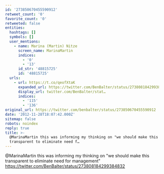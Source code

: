 ```yaml
---
id: '273850670455590912'
retweet_count: '0'
favorite_count: '0'
retweeted: false
entities:
  hashtags: []
  symbols: []
  user_mentions:
    - name: Marina (Martin) Nitze
      screen_name: MarinaMartin
      indices:
        - '0'
        - '13'
      id_str: '48815725'
      id: '48815725'
  urls:
    - url: https://t.co/qeofXtaK
      expanded_url: https://twitter.com/BenBalter/status/273808184299384832
      display_url: twitter.com/BenBalter/stat…
      indices:
        - '115'
        - '136'
original_url: https://twitter.com/benbalter/status/273850670455590912
date: '2012-11-28T18:07:42.000Z'
sitemap: false
robots: noindex
reply: true
title: >-
  @MarinaMartin this was informing my thinking on "we should make this
  transparent to eliminate need f…
---
```


@MarinaMartin this was informing my thinking on "we should make this transparent to eliminate need for management" https://twitter.com/BenBalter/status/273808184299384832